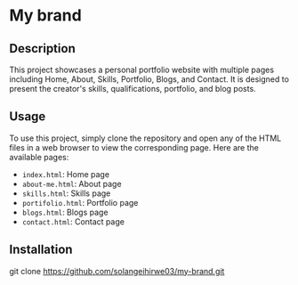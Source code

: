 # My brand

## Description
This project showcases a personal portfolio website with multiple pages including Home, About, Skills, Portfolio, Blogs, and Contact. It is designed to present the creator's skills, qualifications, portfolio, and blog posts.


## Usage
To use this project, simply clone the repository and open any of the HTML files in a web browser to view the corresponding page. Here are the available pages:
- `index.html`: Home page
- `about-me.html`: About page
- `skills.html`: Skills page
- `portifolio.html`: Portfolio page
- `blogs.html`: Blogs page
- `contact.html`: Contact page

## Installation
   git clone https://github.com/solangeihirwe03/my-brand.git
